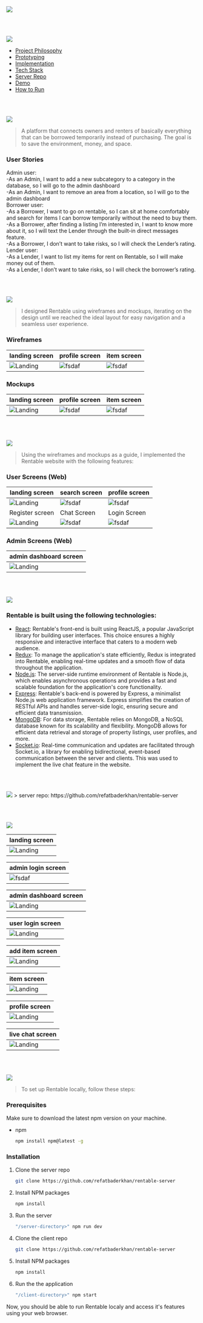 <img src="./readme/title1.svg"/>

<br><br>

<!-- Table of contents -->
<img src="./readme/title10.svg"/>

- [Project Philosophy](#project-philosophy)
- [Prototyping](#Prototyping)
- [Implementation](#Implementation)
- [Tech Stack](#Tech-Stack)
- [Server Repo](#Server)
- [Demo](#Demo)
- [How to Run](#how-to)



<br><br>



<!-- project philosophy -->
<img src="./readme/title2.svg"/>
<a name="project-philosophy"></a>

> A platform that connects owners and renters of basically everything that can be borrowed temporarily instead of purchasing. The goal is to save the environment, money, and space.




### User Stories
Admin user:<br>
-As an Admin, I want to add a new subcategory to a category in the database, so I will go to the admin dashboard<br>
-As an Admin, I want to remove an area from a location, so I will go to the admin dashboard<br>
Borrower user:<br>
-As a Borrower, I want to go on rentable, so I can sit at home comfortably and search for items I can borrow temporarily without the need to buy them.<br>
-As a Borrower, after finding a listing I’m interested in, I want to know more about it, so I will text the Lender through the built-in direct messages feature.<br>
-As a Borrower, I don’t want to take risks, so I will check the Lender’s rating.<br>
Lender user:<br>
-As a Lender, I want to list my items for rent on Rentable, so I will make money out of them.<br>
-As a Lender, I don’t want to take risks, so I will check the borrower’s rating.<br>



<br><br>

<!-- Prototyping -->
<img src="./readme/title3.svg"/>
<a name="Prototyping"></a>

> I designed Rentable using wireframes and mockups, iterating on the design until we reached the ideal layout for easy navigation and a seamless user experience.

### Wireframes
| landing screen  | profile screen |  item screen |
| ---| ---| ---|
| ![Landing](./readme/demo/landing-wireframe.png) | ![fsdaf](./readme/demo/profile-wireframe.png) | ![fsdaf](./readme/demo/item-wireframe.png) |

### Mockups
| landing screen  | profile screen | item screen |
| ---| ---| ---|
| ![Landing](./readme/demo/landing-mockup.png) | ![fsdaf](./readme/demo/profile-mockup.png) | ![fsdaf](./readme/demo/item-mockup.png) |

<br><br>

<!-- Implementation -->
<img src="./readme/title4.svg"/>
<a name="Implementation"></a>

> Using the wireframes and mockups as a guide, I implemented the Rentable website with the following features:

### User Screens (Web)
| landing screen  | search screen |  profile screen |
| ---| ---| ---|
| ![Landing](./readme/demo/landing-screen.png) | ![fsdaf](./readme/demo/search-screen.png) | ![fsdaf](./readme/demo/profile-screen.png) |
| Register screen  | Chat Screen | Login Screen |
| ![Landing](./readme/demo/register-screen.png) | ![fsdaf](./readme/demo/chat-screen.png) | ![fsdaf](./readme/demo/login-screen.png) |

### Admin Screens (Web)
| admin dashboard screen  |
| ---|
| ![Landing](./readme/demo/admin-screen.png) |

<br><br>




<!-- Tech stack -->
<img src="./readme/title5.svg"/>
<a name="Tech-Stack"></a>

###  Rentable is built using the following technologies:

- [React](https://reactjs.org/): Rentable's front-end is built using ReactJS, a popular JavaScript library for building user interfaces. This choice ensures a highly responsive and interactive interface that caters to a modern web audience.
- [Redux](https://redux.js.org/): To manage the application's state efficiently, Redux is integrated into Rentable, enabling real-time updates and a smooth flow of data throughout the application.
- [Node.js](https://nodejs.org/): The server-side runtime environment of Rentable is Node.js, which enables asynchronous operations and provides a fast and scalable foundation for the application's core functionality.
- [Express](https://expressjs.com/): Rentable's back-end is powered by Express, a minimalist Node.js web application framework. Express simplifies the creation of RESTful APIs and handles server-side logic, ensuring secure and efficient data transmission.
- [MongoDB](https://www.mongodb.com/): For data storage, Rentable relies on MongoDB, a NoSQL database known for its scalability and flexibility. MongoDB allows for efficient data retrieval and storage of property listings, user profiles, and more.
- [Socket.io](https://socket.io/): Real-time communication and updates are facilitated through Socket.io, a library for enabling bidirectional, event-based communication between the server and clients. This was used to implement the live chat feature in the website.


<br><br>

<!-- Server -->
<img src="./readme/title8.svg"/>
<a name="Server"></a>
> server repo: https://github.com/refatbaderkhan/rentable-server

<br><br>


<!-- Demo -->
<img src="./readme/title7.svg"/>
<a name="Demo"></a>


<div align="center">

| landing screen  |
| ---|
| ![Landing](./readme/demo/landing.gif) |

| admin login screen  |
| ---|
| ![fsdaf](./readme/demo/admin-login.gif) |

| admin dashboard screen  |
| ---|
| ![Landing](./readme/demo/admin-dashboard.gif) |

| user login screen  |
| ---|
| ![Landing](./readme/demo/user-login.gif) |

| add item screen  |
| ---|
| ![Landing](./readme/demo/list-item.gif) |

| item screen  |
| ---|
| ![Landing](./readme/demo/item-page.gif) |

| profile screen  |
| ---|
| ![Landing](./readme/demo/user-profile.gif) |

| live chat screen  |
| ---|
| ![Landing](./readme/demo/live-chat.gif) |
</div>

<br><br>


<!-- How to run -->
<img src="./readme/title6.svg"/>
<a name="how-to"></a>

> To set up Rentable locally, follow these steps:

### Prerequisites

Make sure to download the latest npm version on your machine.
* npm
  ```sh
  npm install npm@latest -g
  ```

### Installation

1. Clone the server repo
   ```sh
   git clone https://github.com/refatbaderkhan/rentable-server
   ```
2. Install NPM packages
   ```sh
   npm install
   ```
3. Run the server
   ```sh
   "/server-directory>" npm run dev
   ```
4. Clone the client repo
   ```sh
   git clone https://github.com/refatbaderkhan/rentable-server
   ```
5. Install NPM packages
   ```sh
   npm install
   ```
6. Run the the application
   ```sh
   "/client-directory>" npm start
   ```

Now, you should be able to run Rentable localy and access it's features using your web browser.
